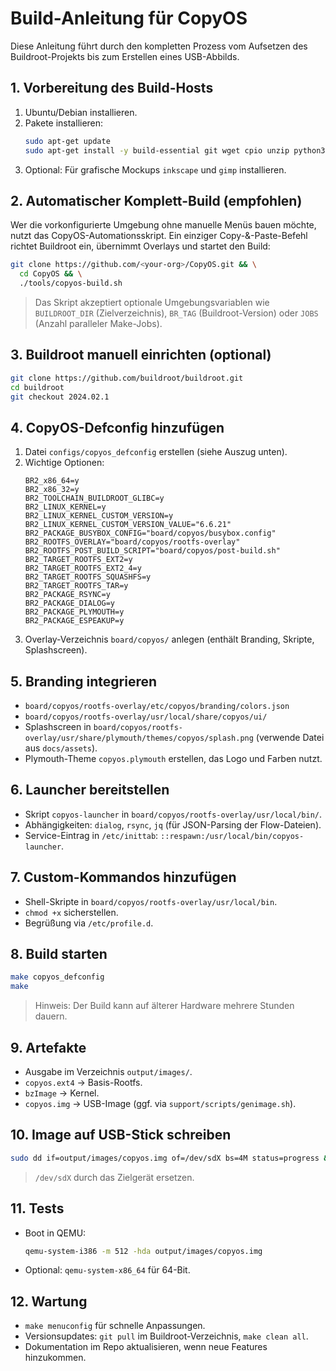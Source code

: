 # Build-Anleitung für CopyOS

Diese Anleitung führt durch den kompletten Prozess vom Aufsetzen des Buildroot-Projekts bis zum Erstellen eines USB-Abbilds.

## 1. Vorbereitung des Build-Hosts
1. Ubuntu/Debian installieren.
2. Pakete installieren:
   ```bash
   sudo apt-get update
   sudo apt-get install -y build-essential git wget cpio unzip python3 libncurses5-dev rsync bc
   ```
3. Optional: Für grafische Mockups `inkscape` und `gimp` installieren.

## 2. Automatischer Komplett-Build (empfohlen)
Wer die vorkonfigurierte Umgebung ohne manuelle Menüs bauen möchte, nutzt das CopyOS-Automationsskript. Ein einziger Copy-&-Paste-Befehl richtet Buildroot ein, übernimmt Overlays und startet den Build:

```bash
git clone https://github.com/<your-org>/CopyOS.git && \
  cd CopyOS && \
  ./tools/copyos-build.sh
```

> Das Skript akzeptiert optionale Umgebungsvariablen wie `BUILDROOT_DIR` (Zielverzeichnis), `BR_TAG` (Buildroot-Version) oder `JOBS` (Anzahl paralleler Make-Jobs).

## 3. Buildroot manuell einrichten (optional)
```bash
git clone https://github.com/buildroot/buildroot.git
cd buildroot
git checkout 2024.02.1
```

## 4. CopyOS-Defconfig hinzufügen
1. Datei `configs/copyos_defconfig` erstellen (siehe Auszug unten).
2. Wichtige Optionen:
   ```make
   BR2_x86_64=y
   BR2_x86_32=y
   BR2_TOOLCHAIN_BUILDROOT_GLIBC=y
   BR2_LINUX_KERNEL=y
   BR2_LINUX_KERNEL_CUSTOM_VERSION=y
   BR2_LINUX_KERNEL_CUSTOM_VERSION_VALUE="6.6.21"
   BR2_PACKAGE_BUSYBOX_CONFIG="board/copyos/busybox.config"
   BR2_ROOTFS_OVERLAY="board/copyos/rootfs-overlay"
   BR2_ROOTFS_POST_BUILD_SCRIPT="board/copyos/post-build.sh"
   BR2_TARGET_ROOTFS_EXT2=y
   BR2_TARGET_ROOTFS_EXT2_4=y
   BR2_TARGET_ROOTFS_SQUASHFS=y
   BR2_TARGET_ROOTFS_TAR=y
   BR2_PACKAGE_RSYNC=y
   BR2_PACKAGE_DIALOG=y
   BR2_PACKAGE_PLYMOUTH=y
   BR2_PACKAGE_ESPEAKUP=y
   ```
3. Overlay-Verzeichnis `board/copyos/` anlegen (enthält Branding, Skripte, Splashscreen).

## 5. Branding integrieren
- `board/copyos/rootfs-overlay/etc/copyos/branding/colors.json`
- `board/copyos/rootfs-overlay/usr/local/share/copyos/ui/`
- Splashscreen in `board/copyos/rootfs-overlay/usr/share/plymouth/themes/copyos/splash.png` (verwende Datei aus `docs/assets`).
- Plymouth-Theme `copyos.plymouth` erstellen, das Logo und Farben nutzt.

## 6. Launcher bereitstellen
- Skript `copyos-launcher` in `board/copyos/rootfs-overlay/usr/local/bin/`.
- Abhängigkeiten: `dialog`, `rsync`, `jq` (für JSON-Parsing der Flow-Dateien).
- Service-Eintrag in `/etc/inittab`: `::respawn:/usr/local/bin/copyos-launcher`.

## 7. Custom-Kommandos hinzufügen
- Shell-Skripte in `board/copyos/rootfs-overlay/usr/local/bin`.
- `chmod +x` sicherstellen.
- Begrüßung via `/etc/profile.d`.

## 8. Build starten
```bash
make copyos_defconfig
make
```
> Hinweis: Der Build kann auf älterer Hardware mehrere Stunden dauern.

## 9. Artefakte
- Ausgabe im Verzeichnis `output/images/`.
- `copyos.ext4` → Basis-Rootfs.
- `bzImage` → Kernel.
- `copyos.img` → USB-Image (ggf. via `support/scripts/genimage.sh`).

## 10. Image auf USB-Stick schreiben
```bash
sudo dd if=output/images/copyos.img of=/dev/sdX bs=4M status=progress && sync
```
> `/dev/sdX` durch das Zielgerät ersetzen.

## 11. Tests
- Boot in QEMU:
  ```bash
  qemu-system-i386 -m 512 -hda output/images/copyos.img
  ```
- Optional: `qemu-system-x86_64` für 64-Bit.

## 12. Wartung
- `make menuconfig` für schnelle Anpassungen.
- Versionsupdates: `git pull` im Buildroot-Verzeichnis, `make clean all`.
- Dokumentation im Repo aktualisieren, wenn neue Features hinzukommen.
